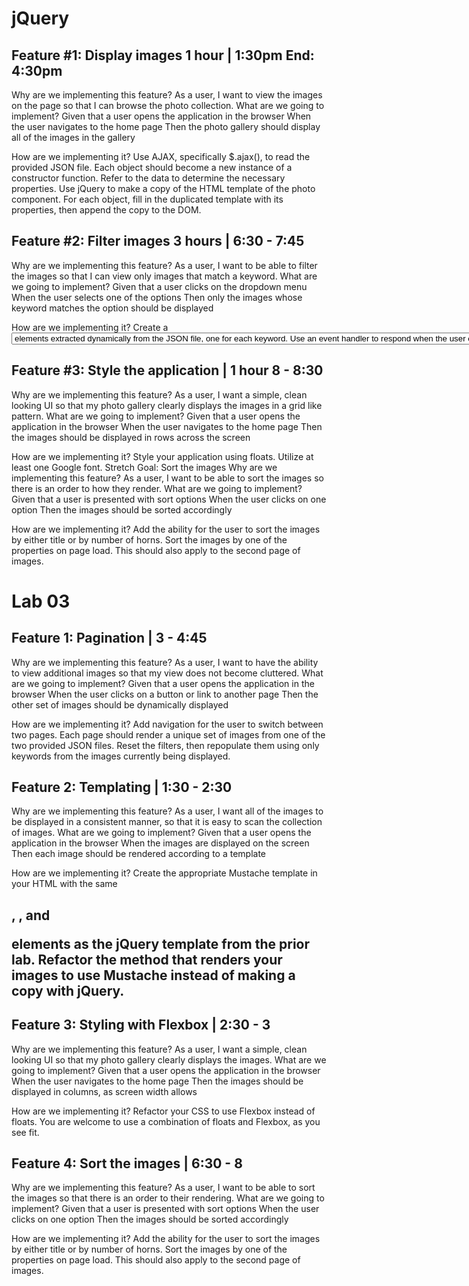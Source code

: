 # jQuery
## Feature #1: Display images  1 hour | 1:30pm End: 4:30pm
Why are we implementing this feature?
As a user, I want to view the images on the page so that I can browse the photo collection.
What are we going to implement?
Given that a user opens the application in the browser When the user navigates to the home page Then the photo gallery should display all of the images in the gallery

How are we implementing it?
Use AJAX, specifically $.ajax(), to read the provided JSON file.
Each object should become a new instance of a constructor function. Refer to the data to determine the necessary properties.
Use jQuery to make a copy of the HTML template of the photo component. For each object, fill in the duplicated template with its properties, then append the copy to the DOM.



## Feature #2: Filter images 3 hours |  6:30 - 7:45
Why are we implementing this feature?
As a user, I want to be able to filter the images so that I can view only images that match a keyword.
What are we going to implement?
Given that a user clicks on the dropdown menu When the user selects one of the options Then only the images whose keyword matches the option should be displayed

How are we implementing it?
Create a <select> element which contains unique <option> elements extracted dynamically from the JSON file, one for each keyword.
Use an event handler to respond when the user chooses an option from the select menu. Hide all of the images, then show those whose keyword matches the option chosen.



## Feature #3: Style the application | 1 hour 8 - 8:30
Why are we implementing this feature?
As a user, I want a simple, clean looking UI so that my photo gallery clearly displays the images in a grid like pattern.
What are we going to implement?
Given that a user opens the application in the browser When the user navigates to the home page Then the images should be displayed in rows across the screen

How are we implementing it?
Style your application using floats.
Utilize at least one Google font.
Stretch Goal: Sort the images
Why are we implementing this feature?
As a user, I want to be able to sort the images so there is an order to how they render.
What are we going to implement?
Given that a user is presented with sort options When the user clicks on one option Then the images should be sorted accordingly

How are we implementing it?
Add the ability for the user to sort the images by either title or by number of horns.
Sort the images by one of the properties on page load. This should also apply to the second page of images.


# Lab 03

## Feature 1: Pagination | 3 - 4:45
Why are we implementing this feature?
As a user, I want to have the ability to view additional images so that my view does not become cluttered.
What are we going to implement?
Given that a user opens the application in the browser When the user clicks on a button or link to another page Then the other set of images should be dynamically displayed

How are we implementing it?
Add navigation for the user to switch between two pages. Each page should render a unique set of images from one of the two provided JSON files.
Reset the filters, then repopulate them using only keywords from the images currently being displayed.
## Feature 2: Templating  | 1:30 - 2:30
Why are we implementing this feature?
As a user, I want all of the images to be displayed in a consistent manner, so that it is easy to scan the collection of images.
What are we going to implement?
Given that a user opens the application in the browser When the images are displayed on the screen Then each image should be rendered according to a template

How are we implementing it?
Create the appropriate Mustache template in your HTML with the same <h2>, <img>, and <p> elements as the jQuery template from the prior lab.
Refactor the method that renders your images to use Mustache instead of making a copy with jQuery.
## Feature 3: Styling with Flexbox | 2:30 - 3
Why are we implementing this feature?
As a user, I want a simple, clean looking UI so that my photo gallery clearly displays the images.
What are we going to implement?
Given that a user opens the application in the browser When the user navigates to the home page Then the images should be displayed in columns, as screen width allows

How are we implementing it?
Refactor your CSS to use Flexbox instead of floats. You are welcome to use a combination of floats and Flexbox, as you see fit.
## Feature 4: Sort the images | 6:30 - 8
Why are we implementing this feature?
As a user, I want to be able to sort the images so that there is an order to their rendering.
What are we going to implement?
Given that a user is presented with sort options When the user clicks on one option Then the images should be sorted accordingly

How are we implementing it?
Add the ability for the user to sort the images by either title or by number of horns.
Sort the images by one of the properties on page load. This should also apply to the second page of images.